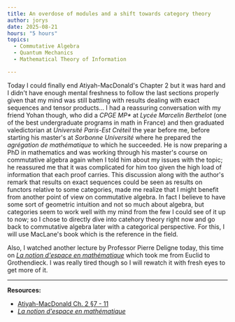 ```yaml
---
title: An overdose of modules and a shift towards category theory
author: jorys
date: 2025-08-21
hours: "5 hours"
topics:
  - Commutative Algebra
  - Quantum Mechanics
  - Mathematical Theory of Information

---
```




Today I could finally end Atiyah-MacDonald's Chapter 2 but it was hard and I didn't have enough mental freshness to follow the last sections properly given that my mind was still battling with results dealing with exact sequences and tensor products... I had a reassuring conversation with my friend Yohan though, who did a _CPGE MP*_ at _Lycée Marcelin Berthelot_ (one of the best undergraduate programs in math in France) and then graduated valedictorian at _Université Paris-Est Créteil_ the year before me, before starting his master's at _Sorbonne Université_ where he prepared the _agrégation de mathématique_ to which he succeeded. He is now preparing a PhD in mathematics and was working through his master's course on commutative algebra again when I told him about my issues with the topic; he reassured me that it was complicated for him too given the high load of information that each proof carries. This discussion along with the author's remark that results on exact sequences could be seen as results on functors relative to some categories, made me realize that I might benefit from another point of view on commutative algebra. In fact I believe to have some sort of geometric intuition and not so much about algebra, but categories seem to work well with my mind from the few I could see of it up to now; so I chose to directly dive into catehory theory right now and go back to commutative algebra later with a categorical perspective. For this, I will use MacLane's book which is the reference in the field.

Also, I watched another lecture by Professor Pierre Deligne today, this time on [_La notion d'espace en mathématique_](https://youtu.be/QBw08ns37wY?si=_CzjhUCSP6Ap9XYY) which took me from Euclid to Grothendieck. I was really tired though so I will rewatch it with fresh eyes to get more of it.

---
**Resources:**
* [Atiyah-MacDonald Ch. 2 §7 - 11](https://webhomes.maths.ed.ac.uk/~v1ranick/papers/atiyahmacdonald.pdf)
* [_La notion d'espace en mathématique_](https://youtu.be/QBw08ns37wY?si=_CzjhUCSP6Ap9XYY)
